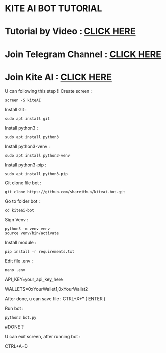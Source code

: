 # KITE AI BOT TUTORIAL

# Tutorial by Video : [CLICK HERE](LINK)
# Join Telegram Channel : [CLICK HERE](https://t.me/SHAREITHUB_COM)
# Join Kite AI : [CLICK HERE](https://testnet.gokite.ai?r=jbD4qztT)

U can following this step !!
Create screen :
```
screen -S kiteAI
```
Install Git :
```
sudo apt install git
```
Install python3 :
```
sudo apt install python3
```
Install python3-venv :
```
sudo apt install python3-venv
```
Install python3-pip :
```
sudo apt install python3-pip
```
Git clone file bot :
```
git clone https://github.com/shareithub/kiteai-bot.git
```
Go to folder bot :
```
cd kiteai-bot
```
Sign Venv :
```
python3 -m venv venv
source venv/bin/activate
```
Install module :
```
pip install -r requirements.txt
```
Edit file .env :
```
nano .env
```
API_KEY=your_api_key_here

WALLETS=0xYourWallet1,0xYourWallet2

After done, u can save file : CTRL+X+Y ( ENTER )

Run bot :
```
python3 bot.py
```
#DONE ?

U can exit screen, after running bot :

CTRL+A+D










